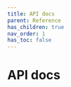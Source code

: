 ```yaml
---
title: API docs
parent: Reference
has_children: true
nav_order: 1
has_toc: false
---
```

# API docs
